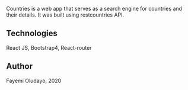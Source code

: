 
Countries is a web app that serves as a search engine for countries and their details. It was built using restcountries API.

## Technologies 
 React JS, Bootstrap4, React-router

## Author
Fayemi Oludayo, 2020
